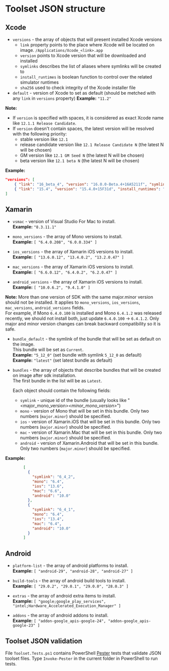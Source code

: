 # Toolset JSON structure

## Xcode

- `versions` - the array of objects that will present installed Xcode versions  
  - `link` property points to the place where Xcode will be located on image. `/Applications/Xcode_<link>.app`  
  - `version` points to Xcode version that will be downloaded and installed
  - `symlinks` describes the list of aliases where symlinks will be created to
  - `install_runtimes` is boolean function to control over the related simulator runtimes
  - `sha256` used to check integrity of the Xcode installer file
- `default` - version of Xcode to set as default (should be metched with any `link` in `versions` property)
    **Example:** `"11.2"`  

**Note:**

- If `version` is specified with spaces, it is considered as exact Xcode name like `12.1.1 Release Candidate`.
- If `version` doesn't contain spaces, the latest version will be resolved with the following priority:  
  - stable version like `12.1`
  - release candidate version like `12.1 Release Candidate N` (the latest N will be chosen)
  - GM version like `12.1 GM Seed N` (the latest N will be chosen)
  - beta version like `12.1 beta N` (the latest N will be chosen)

**Example:**

```json
"versions": [
    { "link": "16_beta_4", "version": "16.0.0-Beta.4+16A5211f", "symlinks": ["16.0"], "install_runtimes": "false", "sha256": "4270cd8021b2f7f512ce91bfc4423b25bccab36cdab21834709d798c8daade72"},
    { "link": "15.4", "version": "15.4.0+15F31d", "install_runtimes": "true", "sha256": "82d3d61804ff3f4c7c82085e91dc701037ddaa770e542848b2477e22f4e8aa7a"}
]
```

## Xamarin

- `vsmac` - version of Visual Studio For Mac to install.  
    **Example:** `"8.3.11.1"`

- `mono_versions` - the array of Mono versions to install.  
    **Example:** `[ "6.4.0.208", "6.0.0.334" ]`  

- `ios_versions` - the array of Xamarin iOS versions to install.  
    **Example:** `[ "13.6.0.12", "13.4.0.2", "13.2.0.47" ]`  

- `mac_versions` - the array of Xamarin iOS versions to install.  
    **Example:** `[ "6.6.0.12", "6.4.0.2", "6.2.0.47" ]`  

- `android_versions` - the array of Xamarin iOS versions to install.  
    **Example:** `[ "10.0.6.2", "9.4.1.0" ]`  

**Note:** More than one version of SDK with the same major.minor version should not be installed. It applies to `mono_versions`, `ios_versions`, `mac_versions`, `android_versions` fields.  
For example, if Mono `6.4.0.100` is installed and Mono `6.4.1.2` was released recently, we should not install both, just update `6.4.0.100` -> `6.4.1.2`. Only major and minor version changes can break backward compatibility so it is safe.  

- `bundle_default` - the symlink of the bundle that will be set as default on the image.  
This bundle will be set as `Current`.  
    **Example:** `"5_12_0"` (set bundle with symlink `5_12_0` as default)  
    **Example:** `"latest"` (set latest bundle as default)  

- `bundles` - the array of objects that describe bundles that will be created on image after sdk installation.  
The first bundle in the list will be as `Latest`.  

    Each object should contain the following fields:
  - `symlink` - unique id of the bundle (usually looks like "<major_mono_version>_<minor_mono_version>_<index>")  
  - `mono` - version of Mono that will be set in this bundle. Only two numbers (`major.minor`) should be specified.  
  - `ios` - version of Xamarin.iOS that will be set in this bundle. Only two numbers (`major.minor`) should be specified.  
  - `mac` - version of Xamarin.Mac that will be set in this bundle. Only two numbers (`major.minor`) should be specified.  
  - `android` - version of Xamarin.Android that will be set in this bundle. Only two numbers (`major.minor`) should be specified.  

**Example:**  

```json
        [
          {
            "symlink": "6_4_2",
            "mono": "6.4",
            "ios": "13.6",
            "mac": "6.6",
            "android": "10.0"
          },
          {
            "symlink": "6_4_1",
            "mono": "6.4",
            "ios": "13.4",
            "mac": "6.4",
            "android": "10.0"
          }
        ]
```

## Android

- `platform-list` - the array of android platforms to install.  
    **Example:** `[ "android-29", "android-28", "android-27" ]`  

- `build-tools` - the array of android build tools to install.  
    **Example:** `[ "29.0.2", "29.0.1", "29.0.0", "28.0.3" ]`  

- `extras` - the array of android extra items to install.  
    **Example:** `[ "google;google_play_services", "intel;Hardware_Accelerated_Execution_Manager" ]`  

- `addons` - the array of android addons to install.  
    **Example:** `[ "addon-google_apis-google-24", "addon-google_apis-google-23" ]`  

## Toolset JSON validation

File `Toolset.Tests.ps1` contains PowerShell [Pester](https://github.com/Pester/Pester) tests that validate JSON toolset files.
Type `Invoke-Pester` in the current folder in PowerShell to run tests.
